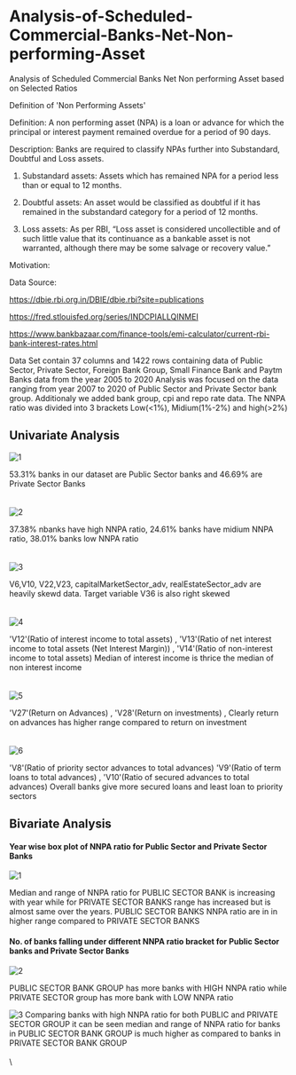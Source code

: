 # Analysis-of-Scheduled-Commercial-Banks-Net-Non-performing-Asset
Analysis of Scheduled Commercial Banks Net Non performing Asset based on Selected Ratios

Definition of 'Non Performing Assets'

Definition: A non performing asset (NPA) is a loan or advance for which the principal or interest payment remained overdue for a period of 90 days.

Description: Banks are required to classify NPAs further into Substandard, Doubtful and Loss assets.

  1.  Substandard assets: Assets which has remained NPA for a period less than or equal to 12 months.

  2.  Doubtful assets: An asset would be classified as doubtful if it has remained in the substandard category for a period of 12 months.

  3.  Loss assets: As per RBI, “Loss asset is considered uncollectible and of such little value that its continuance as a bankable asset is not warranted, although there may be          some salvage or recovery value.”

Motivation:

Data Source: 

  https://dbie.rbi.org.in/DBIE/dbie.rbi?site=publications

  https://fred.stlouisfed.org/series/INDCPIALLQINMEI
             
  https://www.bankbazaar.com/finance-tools/emi-calculator/current-rbi-bank-interest-rates.html
  
  Data Set contain 37 columns and 1422 rows containing data of Public Sector, Private Sector, Foreign Bank Group, Small Finance Bank and Paytm Banks data from the year 2005 to     2020
  Analysis was focused on the data ranging from year 2007 to 2020 of Public Sector and  Private Sector bank group. Additionaly we added bank group, cpi and repo rate data.
  The NNPA ratio was divided into 3 brackets Low(<1%), Midium(1%-2%) and high(>2%)
  
  ## Univariate Analysis
  
  ![1](https://user-images.githubusercontent.com/76644910/124307118-fa833180-db84-11eb-864a-589fa21a727d.png)

53.31% banks in our dataset are Public Sector banks and 46.69% are Private Sector Banks
\
\
\
![2](https://user-images.githubusercontent.com/76644910/124307252-2d2d2a00-db85-11eb-80e9-97eddd7100e2.png)

37.38% nbanks have high NNPA ratio, 24.61% banks have midium NNPA ratio, 38.01% banks low NNPA ratio
\
\
\
  ![3](https://user-images.githubusercontent.com/76644910/124307317-4b932580-db85-11eb-9dce-fc75e9084284.png)

V6,V10, V22,V23, capitalMarketSector_adv, realEstateSector_adv are heavily skewd data.
Target variable V36 is also right skewed
\
\
\
  ![4](https://user-images.githubusercontent.com/76644910/124307475-809f7800-db85-11eb-8d30-960e98865255.png)

'V12'(Ratio of interest income to total assets) ,
'V13'(Ratio of net interest income to total assets (Net Interest Margin)) ,
'V14'(Ratio of non-interest income to total assets)
Median of interest income is thrice the median of non interest income
\
\
\
  ![5](https://user-images.githubusercontent.com/76644910/124307605-b0e71680-db85-11eb-8dd3-a378bf01e1c6.png)

'V27'(Return on Advances) ,
'V28'(Return on investments) ,
Clearly return on advances has higher range compared to return on investment
\
\
\
  ![6](https://user-images.githubusercontent.com/76644910/124307856-0d4a3600-db86-11eb-94d8-e215c4df6006.png)

'V8'(Ratio of priority sector advances to total advances)
'V9'(Ratio of term loans to total advances) ,
'V10'(Ratio of secured advances to total advances)
Overall banks give more secured loans and least loan to priority sectors


## Bivariate Analysis
#### Year wise box plot of NNPA ratio for Public Sector and Private Sector Banks
  ![1](https://user-images.githubusercontent.com/76644910/124308011-3ec30180-db86-11eb-882e-8925874a0256.png)

Median and range of NNPA ratio for PUBLIC SECTOR BANK is increasing with year while for PRIVATE SECTOR BANKS range has increased but is almost same over the years.
PUBLIC SECTOR BANKS NNPA ratio are in in higher range compared to PRIVATE SECTOR BANKS


#### No. of banks falling under different NNPA ratio bracket for Public Sector banks and Private Sector Banks
  ![2](https://user-images.githubusercontent.com/76644910/124308088-5dc19380-db86-11eb-8a62-8cdc1db4a0ff.png)

PUBLIC SECTOR BANK GROUP has more banks with HIGH NNPA ratio while PRIVATE SECTOR group has more bank with LOW NNPA ratio


  ![3](https://user-images.githubusercontent.com/76644910/124308149-75008100-db86-11eb-9da2-4ccf76bc3679.png)
Comparing banks with high NNPA ratio for both PUBLIC and PRIVATE SECTOR GROUP it can be seen median and range of NNPA ratio for banks in PUBLIC SECTOR BANK GROUP is much higher as compared to banks in PRIVATE SECTOR BANK GROUP
\
\
\
